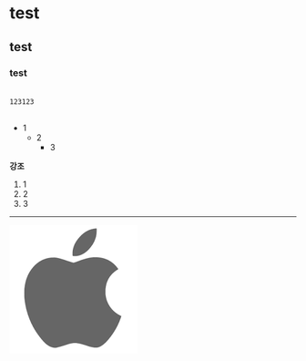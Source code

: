 # test
## test
### test

<pre>
<code>
123123
</code>
</pre>

* 1
  * 2
    * 3


**강조**

1. 1
2. 2
3. 3

---

![이미지](/img/123.png)
